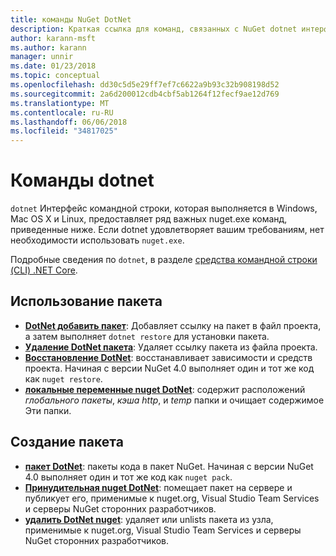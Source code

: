 ```yaml
---
title: команды NuGet DotNet
description: Краткая ссылка для команд, связанных с NuGet dotnet интерфейс командной строки.
author: karann-msft
ms.author: karann
manager: unnir
ms.date: 01/23/2018
ms.topic: conceptual
ms.openlocfilehash: dd30c5d5e29ff7ef7c6622a9b93c32b908198d52
ms.sourcegitcommit: 2a6d200012cdb4cbf5ab1264f12fecf9ae12d769
ms.translationtype: MT
ms.contentlocale: ru-RU
ms.lasthandoff: 06/06/2018
ms.locfileid: "34817025"
---
```

# <a name="dotnet-commands"></a>Команды dotnet

`dotnet` Интерфейс командной строки, которая выполняется в Windows, Mac OS X и Linux, предоставляет ряд важных nuget.exe команд, приведенные ниже. Если dotnet удовлетворяет вашим требованиям, нет необходимости использовать `nuget.exe`.

Подробные сведения по `dotnet`, в разделе [средства командной строки (CLI) .NET Core](/dotnet/core/tools/?tabs=netcore2x).

## <a name="package-consumption"></a>Использование пакета

- [**DotNet добавить пакет**](/dotnet/core/tools/dotnet-add-package): Добавляет ссылку на пакет в файл проекта, а затем выполняет `dotnet restore` для установки пакета.
- [**Удаление DotNet пакета**](/dotnet/core/tools/dotnet-remove-package): Удаляет ссылку пакета из файла проекта.
- [**Восстановление DotNet**](/dotnet/core/tools/dotnet-restore?tabs=netcore2x): восстанавливает зависимости и средств проекта. Начиная с версии NuGet 4.0 выполняет один и тот же код как `nuget restore`.
- [**локальные переменные nuget DotNet**](/dotnet/core/tools/dotnet-nuget-locals): содержит расположений *глобального пакеты*, *кэша http*, и *temp* папки и очищает содержимое Эти папки.

## <a name="package-creation"></a>Создание пакета

- [**пакет DotNet**](/dotnet/core/tools/dotnet-pack?tabs=netcore2x): пакеты кода в пакет NuGet. Начиная с версии NuGet 4.0 выполняет один и тот же код как `nuget pack`.
- [**Принудительная nuget DotNet**](/dotnet/core/tools/dotnet-nuget-push): помещает пакет на сервере и публикует его, применимые к nuget.org, Visual Studio Team Services и серверы NuGet сторонних разработчиков.
- [**удалить DotNet nuget**](/dotnet/core/tools/dotnet-nuget-delete): удаляет или unlists пакета из узла, применимые к nuget.org, Visual Studio Team Services и серверы NuGet сторонних разработчиков.
